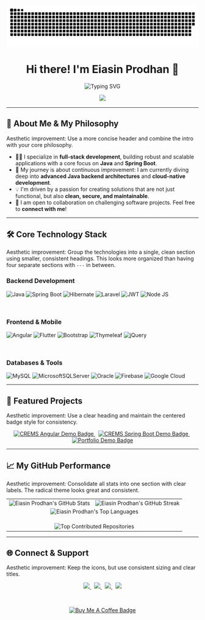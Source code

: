 <p align="center">
  </p>

<p align="center">
  <picture>
    <source media="(prefers-color-scheme: dark)" srcset="https://raw.githubusercontent.com/eiasinprodhan/eiasinprodhan/a6be4a8ed5c0973dce463d2df13c9dd841f0e35e/github-contribution-grid-snake-dark.svg" />
    <source media="(prefers-color-scheme: light)" srcset="https://raw.githubusercontent.com/eiasinprodhan/eiasinprodhan/a6be4a8ed5c0973dce463d2df13c9dd841f0e35e/github-contribution-grid-snake-dark.svg" />
    <img alt="github-snake" src="https://raw.githubusercontent.com/eiasinprodhan/eiasinprodhan/a6be4a8ed5c0973dce463d2df13c9dd841f0e35e/github-contribution-grid-snake-dark.svg" />
  </picture>
</p>

<h1 align="center">Hi there! I'm Eiasin Prodhan 👋</h1>

<p align="center">
  <img src="https://readme-typing-svg.herokuapp.com?font=Fira+Code&weight=600&size=26&pause=2000&color=36BCF7&center=true&vCenter=true&width=600&lines=💻+Full+Stack+Developer;🌱+Spring+Boot+%7C+Angular+%7C+Flutter;⚡+Passionate+Problem+Solver;🚀+Always+Learning+New+Things" alt="Typing SVG" />
</p>

<p align="center">
  <img src="https://komarev.com/ghpvc/?username=eiasinprodhan&label=Profile%20views&color=0e75b6&style=flat" />
</p>

---

## 🚀 About Me & My Philosophy

Aesthetic improvement: Use a more concise header and combine the intro with your core philosophy.

- 👨‍💻 I specialize in **full-stack development**, building robust and scalable applications with a core focus on **Java** and **Spring Boot**.
- 🌱 My journey is about continuous improvement: I am currently diving deep into **advanced Java backend architectures** and **cloud-native development**.
- 💡 I'm driven by a passion for creating solutions that are not just functional, but also **clean, secure, and maintainable**.
- 🤝 I am open to collaboration on challenging software projects. Feel free to **connect with me**!

---

## 🛠️ Core Technology Stack

Aesthetic improvement: Group the technologies into a single, clean section using smaller, consistent headings. This looks more organized than having four separate sections with `---` in between.

<p align="center">

### **Backend Development**

![Java](https://img.shields.io/badge/java-%23ED8B00.svg?style=for-the-badge&logo=openjdk&logoColor=white) 
![Spring Boot](https://img.shields.io/badge/springboot-%236DB33F.svg?style=for-the-badge&logo=springboot&logoColor=white) 
![Hibernate](https://img.shields.io/badge/Hibernate-59666C?style=for-the-badge&logo=Hibernate&logoColor=white) 
![Laravel](https://img.shields.io/badge/laravel-%23FF2D20.svg?style=for-the-badge&logo=laravel&logoColor=white) 
![JWT](https://img.shields.io/badge/JWT-black?style=for-the-badge&logo=JSON%20web%20tokens)
![Node JS](https://img.shields.io/badge/Node.js-339933?style=for-the-badge&logo=nodedotjs&logoColor=white)

<br/>

### **Frontend & Mobile**

![Angular](https://img.shields.io/badge/angular-%23DD0031.svg?style=for-the-badge&logo=angular&logoColor=white)
![Flutter](https://img.shields.io/badge/Flutter-%2302569B.svg?style=for-the-badge&logo=Flutter&logoColor=white) 
![Bootstrap](https://img.shields.io/badge/bootstrap-%238511FA.svg?style=for-the-badge&logo=bootstrap&logoColor=white) 
![Thymeleaf](https://img.shields.io/badge/Thymeleaf-%23005C0F.svg?style=for-the-badge&logo=Thymeleaf&logoColor=white)
![jQuery](https://img.shields.io/badge/jquery-%230769AD.svg?style=for-the-badge&logo=jquery&logoColor=white)  

<br/>

### **Databases & Tools**

![MySQL](https://img.shields.io/badge/mysql-4479A1.svg?style=for-the-badge&logo=mysql&logoColor=white) 
![MicrosoftSQLServer](https://img.shields.io/badge/Microsoft%20SQL%20Server-CC2927?style=for-the-badge&logo=microsoft%20sql%20server&logoColor=white)
![Oracle](https://img.shields.io/badge/Oracle-F80000?style=for-the-badge&logo=oracle&logoColor=white) 
![Firebase](https://img.shields.io/badge/firebase-%23039BE5.svg?style=for-the-badge&logo=firebase) 
![Google Cloud](https://img.shields.io/badge/GoogleCloud-%234285F4.svg?style=for-the-badge&logo=google-cloud&logoColor=white)

</p>

---

## 🌟 Featured Projects

Aesthetic improvement: Use a clear heading and maintain the centered badge style for consistency.

<p align="center">
  <a href="https://github.com/eiasinprodhan/CREMS-Angular" target="_blank">
    <img src="https://img.shields.io/badge/CREMS_Angular-Frontend-008080?style=for-the-badge&logo=angular" alt="CREMS Angular Demo Badge" />
  </a>
  &nbsp;
  <a href="https://github.com/eiasinprodhan/CREMS-Spring-Boot" target="_blank">
    <img src="https://img.shields.io/badge/CREMS_Spring_Boot-Backend-6DB33F?style=for-the-badge&logo=springboot" alt="CREMS Spring Boot Demo Badge" />
  </a>
  &nbsp;
  <a href="https://eiasinprodhan.github.io/" target="_blank">
    <img src="https://img.shields.io/badge/My_Professional_Portfolio-Website-990099?style=for-the-badge&logo=vercel" alt="Portfolio Demo Badge" />
  </a>
</p>

---

## 📈 My GitHub Performance

Aesthetic improvement: Consolidate all stats into one section with clear labels. The radical theme looks great and consistent.

<p align="center">
  <table>
    <tr>
      <td>
        <img src="https://github-readme-stats.vercel.app/api?username=eiasinprodhan&theme=radical&hide_border=true&include_all_commits=true&count_private=true" alt="Eiasin Prodhan's GitHub Stats"/>
      </td>
      <td>
        <img src="https://nirzak-streak-stats.vercel.app/?user=eiasinprodhan&theme=radical&hide_border=true" alt="Eiasin Prodhan's GitHub Streak"/> 
      </td>
    </tr>
    <tr>
      <td colspan="2" align="center">
        <img src="https://github-readme-stats.vercel.app/api/top-langs/?username=eiasinprodhan&theme=radical&hide_border=true&layout=compact" alt="Eiasin Prodhan's Top Languages"/>
      </td>
    </tr>
    <tr>
      <td colspan="2" align="center">
        <br>
        <img src="https://github-contributor-stats.vercel.app/api?username=eiasinprodhan&limit=5&theme=radical&combine_all_yearly_contributions=true" alt="Top Contributed Repositories"/>
      </td>
    </tr>
  </table>
</p>

---

## 🌐 Connect & Support

Aesthetic improvement: Keep the icons, but use consistent sizing and clear titles.

<p align="center">
  <a href="https://linkedin.com/in/eiasinprodhan" target="_blank">
    <img src="https://img.shields.io/badge/LinkedIn-Profile-0A66C2?style=for-the-badge&logo=linkedin&logoColor=white" />
  </a>
  &nbsp;
  <a href="https://github.com/eiasinprodhan" target="_blank">
    <img src="https://img.shields.io/badge/GitHub-Projects-181717?style=for-the-badge&logo=github&logoColor=white" />
  </a>
  &nbsp;
  <a href="https://facebook.com/eiasinprodhan" target="_blank">
    <img src="https://img.shields.io/badge/Facebook-Connect-2E87FB?style=for-the-badge&logo=facebook&logoColor=white" />
  </a>
  &nbsp;
  <a href="https://twitter.com/eiasinprodhan" target="_blank">
    <img src="https://img.shields.io/badge/Twitter-Follow-1DA1F2?style=for-the-badge&logo=twitter&logoColor=white" />
  </a>
</p>

<br>

<p align="center">
  <a href="https://www.buymeacoffee.com/" target="_blank">
    <img src="https://img.shields.io/badge/Support%20My%20Work-Buy%20Me%20a%20Coffee-FFDD00?style=for-the-badge&logo=buymeacoffee&logoColor=000000" alt="Buy Me A Coffee Badge"/>
  </a>
</p>